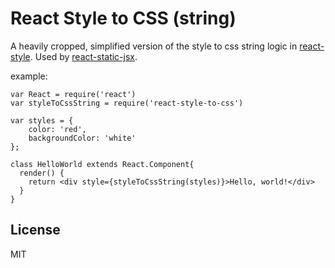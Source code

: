 # React Style to CSS (string)
A heavily cropped, simplified version of the style to css string logic in [react-style][]. Used by [react-static-jsx][].

example:

    var React = require('react')
    var styleToCssString = require('react-style-to-css')

    var styles = {
        color: 'red',
        backgroundColor: 'white'
    };

    class HelloWorld extends React.Component{
      render() {
        return <div style={styleToCssString(styles)}>Hello, world!</div>
      }
    }

License
---
MIT

[react-style]: https://github.com/js-next/react-style
[react-static-jsx]: https://github.com/mangochomp/react-static-jsx
